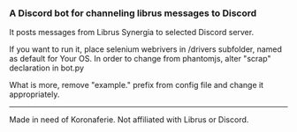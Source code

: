 ### A Discord bot for channeling librus messages to Discord
It posts messages from Librus Synergia to selected Discord server.

If you want to run it, place selenium webrivers in /drivers subfolder, named as default for Your OS. In order to change from phantomjs, alter "scrap" declaration in bot.py

What is more, remove "example." prefix from config file and change it appropriately.

---

Made in need of Koronaferie.
Not affiliated with Librus or Discord.